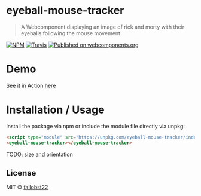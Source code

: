 # eyeball-mouse-tracker

>A Webcomponent displaying an image of rick and morty with their eyeballs following the mouse movement

[![NPM](https://img.shields.io/npm/v/eyeball-mouse-tracker.svg)](https://www.npmjs.com/package/eyeball-mouse-tracker) [![Travis](https://img.shields.io/travis/com/fallobst22/eyeball-mouse-tracker)](https://travis-ci.com/github/fallobst22/eyeball-mouse-tracker/) [![Published on webcomponents.org](https://img.shields.io/badge/webcomponents.org-published-blue.svg)](https://www.webcomponents.org/element/eyeball-mouse-tracker)


# Demo

<!--
```
<custom-element-demo>
  <template>
    <eyeball-mouse-tracker></eyeball-mouse-tracker>
  </template>
</custom-element-demo>
```
-->

See it in Action [here](https://www.kirschbaum.me/)

# Installation / Usage
Install the package via npm or include the module file directly via unpkg:
```html
<script type="module" src="https://unpkg.com/eyeball-mouse-tracker/index.mjs"></script>
<eyeball-mouse-tracker></eyeball-mouse-tracker>
```

TODO: size and orientation

## License

MIT © [fallobst22](https://github.com/fallobst22)
